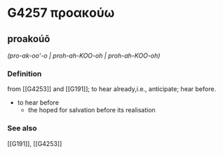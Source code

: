 # G4257 προακούω

## proakoúō

_(pro-ak-oo'-o | proh-ah-KOO-oh | proh-ah-KOO-oh)_

### Definition

from [[G4253]] and [[G191]]; to hear already,i.e., anticipate; hear before.

- to hear before
  - the hoped for salvation before its realisation

### See also

[[G191]], [[G4253]]


